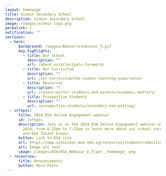 ```yaml
---
layout: homepage
title: Xinmin Secondary School
description: Xinmin Secondary School
image: /images/xinmin logo.png
permalink: /
notification: ""
sections:
  - hero:
      background: /images/Banner/xinminsec_5.gif
      key_highlights:
        - title: Our School
          description: ""
          url: /about-us/principals-foreword/
        - title: Our Curriculum
          description: ""
          url: /our-curriculum/the-xinmin-learning-experience/
        - title: Resources
          description: ""
          url: /resources/for-students-and-parents/academic-matters/
        - title: Prospective Students
          description: ""
          url: /prospective-students/secondary-one-posting/
  - infopic:
      title: 2024 DSA Online Engagement webinar
      id: infopic
      description: Join us at the 2024 DSA Online Engagement webinar on Friday, 10 May
        2024, from 6:15pm to 7:15pm to learn more about our school curriculum
        and DSA Talent Areas!
      button: Link to DSA site
      url: https://www.xinminsec.moe.edu.sg/resources/students/admissions/direct-school-admission/
      alt: Image alt text
      image: /images/DSA/DSA_Webinar_E_Flyer__homepage_.png
  - resources:
      title: Announcements
      button: More Posts
---
```

